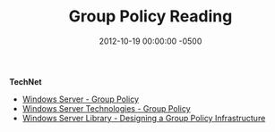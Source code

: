﻿---
layout: post
title:  Group Policy Reading
date:   2012-10-19 00:00:00 -0500
categories: IT
---






<b>TechNet</b>

- <a href="http://technet.microsoft.com/en-us/windowsserver/bb310732">Windows Server - Group Policy</a>
- <a href="http://technet.microsoft.com/en-us/library/cc726027(v=ws.10).aspx">Windows Server Technologies - Group Policy</a>
- <a href="http://technet.microsoft.com/en-us/library/cc786524(v=ws.10).aspx">Windows Server Library - Designing a Group Policy Infrastructure</a>



